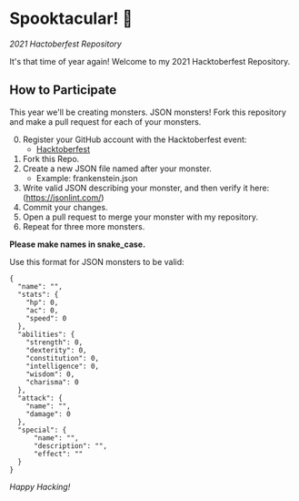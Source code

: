 # Spooktacular! 🎃
*2021 Hactoberfest Repository*

It's that time of year again! Welcome to my 2021 Hacktoberfest Repository.

## How to Participate
This year we'll be creating monsters. JSON monsters! Fork this repository and make a pull request for each of your monsters.

0. Register your GitHub account with the Hacktoberfest event: 
    * [Hacktoberfest](https://hacktoberfest.digitalocean.com/)
1. Fork this Repo.
2. Create a new JSON file named after your monster.
    * Example: frankenstein.json
3. Write valid JSON describing your monster, and then verify it here: (https://jsonlint.com/)
4. Commit your changes.
5. Open a pull request to merge your monster with my repository.
6. Repeat for three more monsters.

**Please make names in snake_case.**

Use this format for JSON monsters to be valid:

```
{
  "name": "",
  "stats": {
    "hp": 0,
    "ac": 0,
    "speed": 0
  },
  "abilities": {
    "strength": 0,
    "dexterity": 0,
    "constitution": 0,
    "intelligence": 0,
    "wisdom": 0,
    "charisma": 0
  },
  "attack": {
    "name": "",
    "damage": 0
  },
  "special": {
      "name": "",
      "description": "",
      "effect": ""
  }
}
```

*Happy Hacking!*
